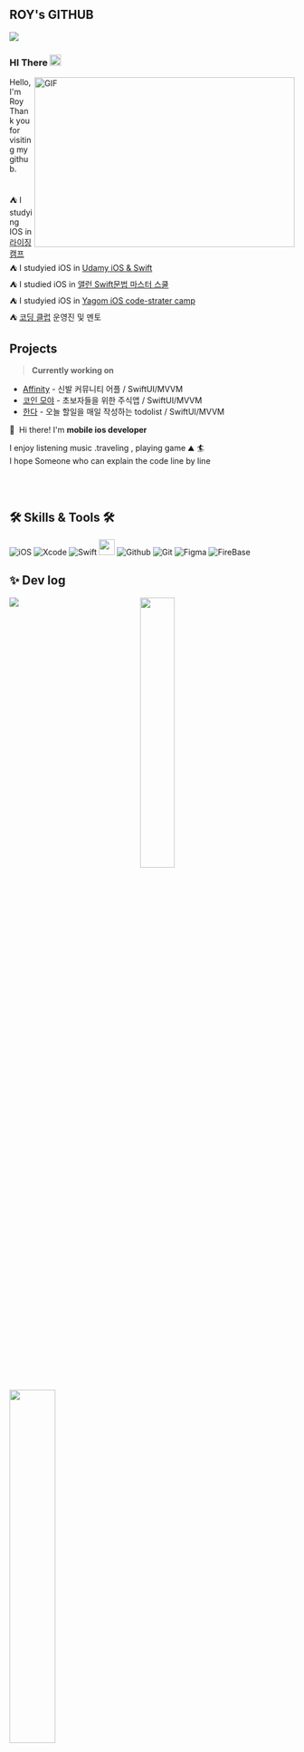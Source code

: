 ## ROY's GITHUB
<img src="https://komarev.com/ghpvc/?username=Roy-wonji&amp;&amp;style=flat-square" align="left">

<!-- <img align="right" width="50%" src="https://github-readme-stats.vercel.app/api?username=JoSH0318&show_icons=true&theme=dracula&hide="/> -->
 <br>
  
  ### HI There <img src="https://media.giphy.com/media/hvRJCLFzcasrR4ia7z/giphy.gif" width="20">


  
  
<img align="right" alt="GIF" src="https://i.imgur.com/3f51WN7.gif" width="460" height="300" />

  
<div align="left">
  
Hello, I'm Roy <br>
Thank you for visiting my github. <br>
   <br>
  
⛺️ I  studying IOS in [라이징 캠프](https://risingcamp.com) </br>
⛺️ I  studyied iOS in [Udamy  iOS & Swift](https://www.udemy.com/course/ios-13-app-development-bootcamp/)</br>
⛺️ I studied iOS in [앨런 Swift문법 마스터 스쿨](https://www.inflearn.com/course/%EC%8A%A4%EC%9C%84%ED%94%84%ED%8A%B8-%EB%AC%B8%EB%B2%95-%EB%A7%88%EC%8A%A4%ED%84%B0-%EC%8A%A4%EC%BF%A8#curriculum)</br>
⛺️ I studyied iOS in [Yagom iOS code-strater camp ](https://www.yagom-academy.kr/camp/code-starter)</br>
⛺️ [코딩 클럽](https://github.com/orgs/Swift-Coding-Club/repositories) 운영진 및 멘토 
 <br>
 
 ## Projects

>**Currently working on**
- [Affinity](https://github.com/Swift-Coding-Club/TogetherApp) - 신발  커뮤니티 어플 / SwiftUI/MVVM
- [코인 모야](https://github.com/Swift-Coding-Club/TossSecuritiesStockCloneAPP) - 초보자들을 위한 주식앱 / SwiftUI/MVVM
- [한다](https://github.com/Swift-Coding-Club/TodoList) - 오늘 할일을 매일 작성하는 todolist  / SwiftUI/MVVM
 
 
 
 <p>
  👋&nbsp; Hi there! I'm <b>mobile ios developer</b><br/>
 
  I enjoy listening music .traveling , playing game  ⛰ 🏄<br/>
  I hope  Someone who can explain the code line by line <br/><br/>
</p>
</div>
 
<br>
 
## 🛠 Skills & Tools 🛠
<div align="left">

 ![iOS](https://img.shields.io/badge/iOS-222222?style=for-the-badge&logo=Apple&logoColor=white) ![Xcode](https://img.shields.io/badge/XCode-147EFB?style=for-the-badge&logo=xcode&logoColor=white) ![Swift](https://img.shields.io/badge/Swift-ff5d24?style=for-the-badge&logo=Swift&logoColor=white) <img src="https://img.shields.io/badge/SwiftUI-0886FE?style=round-square&logo=Swift&logoColor=white" height="28">  ![Github](https://img.shields.io/badge/GitHub-3A3845?style=for-the-badge&logo=github&logoColor=white) ![Git](https://img.shields.io/badge/Git-FF6B6B?style=for-the-badge&logo=Git&logoColor=white) ![Figma](https://img.shields.io/badge/Figma-8479E1?style=for-the-badge&logo=figma&logoColor=white) ![FireBase](https://img.shields.io/badge/firebase-FFCA28?style=for-the-badge&logo=firebase&logoColor=white)
  
<h2 > ✨ Dev log </h2>
 <div align="center">
 <img align="left"  src="https://github-readme-stats.vercel.app/api?username=Roy-wonji&&count_private=true&custom_title=Roy's&nbsp;github&nbsp;👀&bg_color=30,92a8d1,f7cac9&title_color=fff&text_color=fff"/>
  
  
<!--   ![Roy's GitHub stats](https://github-readme-stats.vercel.app/api?username=Roy-wonji&&count_private=true&custom_title=Roy's&nbsp;github&nbsp;👀&bg_color=30,92a8d1,f7cac9&title_color=fff&text_color=fff)  -->
   
   <img allign="right" src="https://github-readme-stats.vercel.app/api/top-langs/?username=Roy-wonji&layout=compact&custom_title=My&nbsp;Language&nbsp;⌨️&bg_color=30,f7cac9,92a8d1&title_color=fff&text_color=fff" width="35%">
  
  
  </div> 
  
   
  
  </br>
  </div>
  
  
  </br>
  
  <img allign="center" src="https://stats.hyochan.dev/api/github-stats-advanced?login=roy-wonji" width="40%">
   <img allign="right" src="https://stats.hyochan.dev/api/github-trophies?login=Roy-wonji" width="80%">  
  
  
  
<!--
**suhwj/suhwj** is a ✨ _special_ ✨ repository because its `README.md` (this file) appears on your GitHub profile.

Here are some ideas to get you started:

- 🔭 I’m currently working on ...
- 🌱 I’m currently learning ...
- 👯 I’m looking to collaborate on ...
- 🤔 I’m looking for help with ...
- 💬 Ask me about ...
- 📫 How to reach me: ...
- 😄 Pronouns: ...
- ⚡ Fun fact: ...
-->
